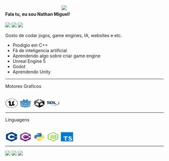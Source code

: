 <img src="Gear5.gif" width="325px" align="right">

#### Fala tu, eu sou Nathan Miguel!

<div> 
  <a href="https://www.youtube.com/channel/UCiiLg8_6VShZSTY669CRGgQ" target="_blank"><img src="https://img.shields.io/badge/YouTube-FF0000?style=for-the-badge&logo=youtube&logoColor=white" target="_blank"></a>
  <a href="https://www.instagram.com/nathan_cmiguel/" target="_blank"><img src="https://img.shields.io/badge/-Instagram-%23E4405F?style=for-the-badge&logo=instagram&logoColor=white" target="_blank"></a>
  <a href="https://twitter.com/NathanCmig" target="_blank"><img src="https://img.shields.io/badge/Twitter-blue?style=for-the-badge&logo=twitter&logoColor=white" target="_blank"></a>
</div>

Gosto de codar jogos, game engines, IA, websites e etc.

- Prodigio em C++
- Fã de inteligencia artificial
- Aprendendo algo sobre criar game engine
- Unreal Engine 5
- Godot
- Aprendendo Unity

---
Motores Graficos
<div style="display: inline_block"><br>
<img align="center" alt="Rafa-Csharp" height="30" width="40" src="https://raw.githubusercontent.com/devicons/devicon/master/icons/unrealengine/unrealengine-original.svg">
<img align="center" alt="Rafa-Csharp" height="30" width="40" src="https://raw.githubusercontent.com/devicons/devicon/master/icons/godot/godot-original.svg">
<img align="center" alt="Rafa-Python" height="30" width="40" src="https://raw.githubusercontent.com/devicons/devicon/master/icons/unity/unity-original.svg">
<img align="center" alt="Rafa-Ts" height="30" width="40" src="https://raw.githubusercontent.com/devicons/devicon/master/icons/sdl/sdl-plain.svg">
</div>

---
Linguagens

<div style="display: inline_block"><br>
<img align="center" alt="Rafa-Csharp" height="30" width="40" src="https://raw.githubusercontent.com/devicons/devicon/master/icons/cplusplus/cplusplus-plain.svg">
<img align="center" alt="Rafa-Csharp" height="30" width="40" src="https://raw.githubusercontent.com/devicons/devicon/master/icons/csharp/csharp-original.svg">
<img align="center" alt="Rafa-Python" height="30" width="40" src="https://raw.githubusercontent.com/devicons/devicon/master/icons/python/python-original.svg">
<img align="center" alt="Rafa-Ts" height="30" width="40" src="https://raw.githubusercontent.com/devicons/devicon/master/icons/nodejs/nodejs-plain.svg">
  <img align="center" alt="Rafa-Ts" height="30" width="40" src="https://raw.githubusercontent.com/devicons/devicon/master/icons/typescript/typescript-plain.svg">
</div>

---

<div align = "left">
<img height = "150em" src="https://github-readme-stats.vercel.app/api?username=Cesio137&theme=dark&show_icons=true&hide_border=false&count_private=true"/>
<img height = "150em" src="https://github-readme-streak-stats.herokuapp.com/?user=Cesio137&theme=dark&hide_border=false" />
 <img height = "150em" src="https://github-readme-stats.vercel.app/api/top-langs/?username=Cesio137&theme=dark&show_icons=true&hide_border=false&layout=compact" />
</div>
